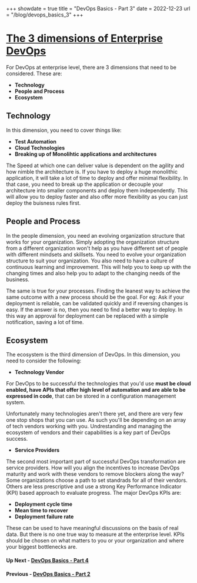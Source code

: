 +++
showdate = true
title = "DevOps Basics - Part 3"
date = 2022-12-23
url = "/blog/devops_basics_3"
+++

# [The 3 dimensions of Enterprise DevOps](/blog/devops_basics_3)

For DevOps at enterprise level, there are 3 dimensions that need to be considered. These are:
 - **Technology**
 - **People and Process**
 - **Ecosystem**

## Technology

In this dimension, you need to cover things like:
 - **Test Automation**
 - **Cloud Technologies**
 - **Breaking up of Monolihtic applications and architectures**

The Speed at which one can deliver value is dependent on the agility and how nimble the architecture is. If you have to deploy a huge monolithic application, it will take a lot of time to deploy and offer minimal flexibility. In that case, you need to break up the application or decouple your architecture into smaller components and deploy them independently. This will allow you to deploy faster and also offer more flexibility as you can just deploy the buisness rules first.

## People and Process

In the people dimension, you need an evolving organization structure that works for your organization. Simply adopting the organization structure from a different organization won't help as you have different set of people with different mindsets and skillsets. You need to evolve your organization structure to suit your organization. You also need to have a culture of continuous learning and improvement. This will help you to keep up with the changing times and also help you to adapt to the changing needs of the business.

The same is true for your processes. Finding the leanest way to achieve the same outcome with a new process should be the goal. For eg: Ask if your deployment is reliable, can be validated quickly and if reversing changes is easy. If the answer is no, then you need to find a better way to deploy. In this way an approval for deployment can be replaced with a simple notification, saving a lot of time.  

## Ecosystem

The ecosystem is the third dimension of DevOps. In this dimension, you need to consider the following:
- **Technology Vendor** 
 
 For DevOps to be successful the technologies that you'd use **must be cloud enabled, have APIs that offer high level of automation and are able to be expressed in code**, that can be stored in a configuration management system.

 Unfortunately many technologies aren't there yet, and there are very few one stop shops that you can use. As such you'll be depending on an array of tech vendors working with you. Undrestanding and managing the ecosystem of vendors and their capabilities is a key part of DevOps success.

- **Service Providers**

The second most important part of successful DevOps transformation are service providers. How will you align the incentives to increase DevOps maturity and work with these vendors to remove blockers along the way? Some organizations choose a path to set standrads for all of their vendors. Others are less prescriptive and use a strong Key Performance Indicator (KPI) based approach to evaluate progress. The major DevOps KPIs are:
- **Deployment cycle time**
- **Mean time to recover**
- **Deployment failure rate**

These can be used to have meaningful discussions on the basis of real data. But there is no one true way to measure at the enterprise level. KPIs should be chosen on what matters to you or your organization and where your biggest bottlenecks are.

#### Up Next - [DevOps Basics - Part 4](/blog/devops_basics_4)
#### Previous - [DevOps Basics - Part 2](/blog/devops_basics_2)
